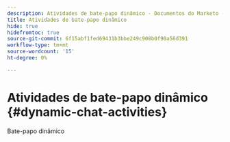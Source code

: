 ```yaml
---
description: Atividades de bate-papo dinâmico - Documentos do Marketo - Documentação do produto
title: Atividades de bate-papo dinâmico
hide: true
hidefromtoc: true
source-git-commit: 6f15abf1fed69431b3bbe249c908b0f90a56d391
workflow-type: tm+mt
source-wordcount: '15'
ht-degree: 0%

---
```


# Atividades de bate-papo dinâmico {#dynamic-chat-activities}

Bate-papo dinâmico
